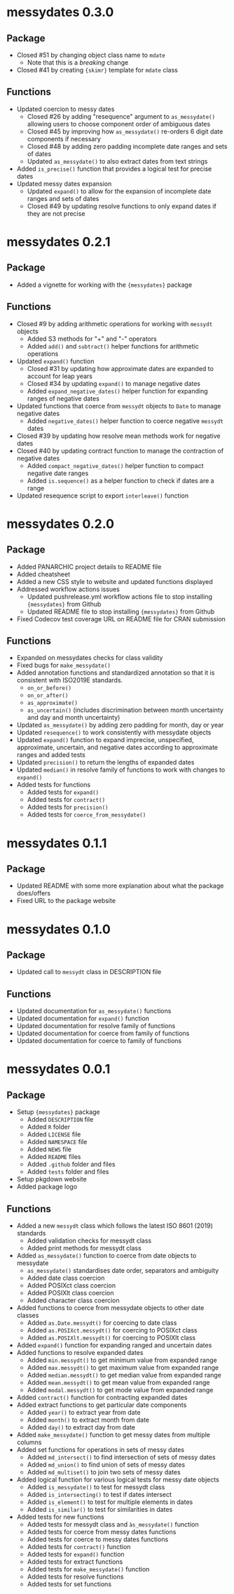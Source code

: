# messydates 0.3.0

## Package

-   Closed #51 by changing object class name to `mdate`
    -   Note that this is a *breaking* change
-   Closed #41 by creating `{skimr}` template for `mdate` class

## Functions

-   Updated coercion to messy dates
    -   Closed #26 by adding "resequence" argument to `as_messydate()` allowing users to choose component order of ambiguous dates
    -   Closed #45 by improving how `as_messydate()` re-orders 6 digit date components if necessary
    -   Closed #48 by adding zero padding incomplete date ranges and sets of dates
    -   Updated `as_messydate()` to also extract dates from text strings
-   Added `is_precise()` function that provides a logical test for precise dates
-   Updated messy dates expansion
    -   Updated `expand()` to allow for the expansion of incomplete date ranges and sets of dates
    -   Closed #49 by updating resolve functions to only expand dates if they are not precise

# messydates 0.2.1

## Package

-   Added a vignette for working with the `{messydates}` package

## Functions

-   Closed #9 by adding arithmetic operations for working with `messydt` objects
    -   Added S3 methods for "+" and "-" operators
    -   Added `add()` and `subtract()` helper functions for arithmetic operations
-   Updated `expand()` function
    -   Closed #31 by updating how approximate dates are expanded to account for leap years
    -   Closed #34 by updating `expand()` to manage negative dates
    -   Added `expand_negative_dates()` helper function for expanding ranges of negative dates
-   Updated functions that coerce from `messydt` objects to `Date` to manage negative dates
    -   Added `negative_dates()` helper function to coerce negative `messydt` dates
-   Closed #39 by updating how resolve mean methods work for negative dates
-   Closed #40 by updating contract function to manage the contraction of negative dates
    -   Added `compact_negative_dates()` helper function to compact negative date ranges
    -   Added `is.sequence()` as a helper function to check if dates are a range
-   Updated resequence script to export `interleave()` function

# messydates 0.2.0

## Package

-   Added PANARCHIC project details to README file
-   Added cheatsheet
-   Added a new CSS style to website and updated functions displayed
-   Addressed workflow actions issues
    -   Updated pushrelease.yml workflow actions file to stop installing `{messydates}` from Github
    -   Updated README file to stop installing `{messydates}` from Github
-   Fixed Codecov test coverage URL on README file for CRAN submission

## Functions

-   Expanded on messydates checks for class validity
-   Fixed bugs for `make_messydate()`
-   Added annotation functions and standardized annotation so that it is consistent with ISO2019E standards.
    -   `on_or_before()`
    -   `on_or_after()`
    -   `as_approximate()`
    -   `as_uncertain()` (includes discrimination between month uncertainty and day and month uncertainty)
-   Updated `as_messydate()` by adding zero padding for month, day or year
-   Updated `resequence()` to work consistently with messydate objects
-   Updated `expand()` function to expand imprecise, unspecified, approximate, uncertain, and negative dates according to approximate ranges and added tests
-   Updated `precision()` to return the lengths of expanded dates
-   Updated `median()` in resolve family of functions to work with changes to `expand()`
-   Added tests for functions
    -   Added tests for `expand()`
    -   Added tests for `contract()`
    -   Added tests for `precision()`
    -   Added tests for `coerce_from_messydate()`

# messydates 0.1.1

## Package

-   Updated README with some more explanation about what the package does/offers
-   Fixed URL to the package website

# messydates 0.1.0

## Package

-   Updated call to `messydt` class in DESCRIPTION file

## Functions

-   Updated documentation for `as_messydate()` functions
-   Updated documentation for `expand()` function
-   Updated documentation for resolve family of functions
-   Updated documentation for coerce from family of functions
-   Updated documentation for coerce to family of functions

# messydates 0.0.1

## Package

-   Setup `{messydates}` package
    -   Added `DESCRIPTION` file
    -   Added `R` folder
    -   Added `LICENSE` file
    -   Added `NAMESPACE` file
    -   Added `NEWS` file
    -   Added `README` files
    -   Added `.github` folder and files
    -   Added `tests` folder and files
-   Setup pkgdown website
-   Added package logo

## Functions

-   Added a new `messydt` class which follows the latest ISO 8601 (2019) standards
    -   Added validation checks for messydt class
    -   Added print methods for messydt class
-   Added `as_messydate()` function to coerce from date objects to messydate
    -   `as_messydate()` standardises date order, separators and ambiguity
    -   Added date class coercion
    -   Added POSIXct class coercion
    -   Added POSIXlt class coercion
    -   Added character class coercion
-   Added functions to coerce from messydate objects to other date classes
    -   Added `as.Date.messydt()` for coercing to date class
    -   Added `as.POSIXct.messydt()` for coercing to POSIXct class
    -   Added `as.POSIXlt.messydt()` for coercing to POSIXlt class
-   Added `expand()` function for expanding ranged and uncertain dates
-   Added functions to resolve expanded dates
    -   Added `min.messydt()` to get minimum value from expanded range
    -   Added `max.messydt()` to get maximum value from expanded range
    -   Added `median.messydt()` to get median value from expanded range
    -   Added `mean.messydt()` to get mean value from expanded range
    -   Added `modal.messydt()` to get mode value from expanded range
-   Added `contract()` function for contracting expanded dates
-   Added extract functions to get particular date components
    -   Added `year()` to extract year from date
    -   Added `month()` to extract month from date
    -   Added `day()` to extract day from date
-   Added `make_messydate()` function to get messy dates from multiple columns
-   Added set functions for operations in sets of messy dates
    -   Added `md_intersect()` to find intersection of sets of messy dates
    -   Added `md_union()` to find union of sets of messy dates
    -   Added `md_multiset()` to join two sets of messy dates
-   Added logical function for various logical tests for messy date objects
    -   Added `is_messydate()` to test for messydt class
    -   Added `is_intersecting()` to test if dates intersect
    -   Added `is_element()` to test for multiple elements in dates
    -   Added `is_similar()` to test for similarities in dates
-   Added tests for new functions
    -   Added tests for messydt class and `às_messydate()` function
    -   Added tests for coerce from messy dates functions
    -   Added tests for coerce to messy dates functions
    -   Added tests for `contract()` function
    -   Added tests for `expand()` function
    -   Added tests for extract functions
    -   Added tests for `make_messydate()` function
    -   Added tests for resolve functions
    -   Added tests for set functions
